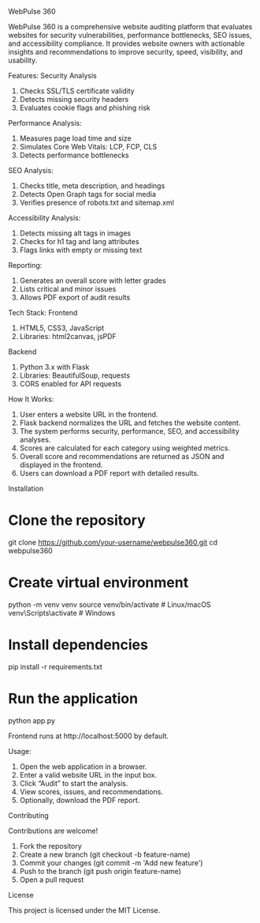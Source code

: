 WebPulse 360

WebPulse 360 is a comprehensive website auditing platform that evaluates websites for security vulnerabilities, performance bottlenecks, SEO issues, and accessibility compliance. It provides website owners with actionable insights and recommendations to improve security, speed, visibility, and usability.

Features:
Security Analysis
1. Checks SSL/TLS certificate validity
2. Detects missing security headers
3. Evaluates cookie flags and phishing risk

Performance Analysis:
1. Measures page load time and size
2. Simulates Core Web Vitals: LCP, FCP, CLS
3. Detects performance bottlenecks

SEO Analysis:
1. Checks title, meta description, and headings
2. Detects Open Graph tags for social media
3. Verifies presence of robots.txt and sitemap.xml

Accessibility Analysis:
1. Detects missing alt tags in images
2. Checks for h1 tag and lang attributes
3. Flags links with empty or missing text

Reporting:
1. Generates an overall score with letter grades
2. Lists critical and minor issues
3. Allows PDF export of audit results

Tech Stack:
Frontend
1. HTML5, CSS3, JavaScript
2. Libraries: html2canvas, jsPDF

Backend
1. Python 3.x with Flask
2. Libraries: BeautifulSoup, requests
3. CORS enabled for API requests

How It Works:
1. User enters a website URL in the frontend.
2. Flask backend normalizes the URL and fetches the website content.
3. The system performs security, performance, SEO, and accessibility analyses.
4. Scores are calculated for each category using weighted metrics.
5. Overall score and recommendations are returned as JSON and displayed in the frontend.
6. Users can download a PDF report with detailed results.

Installation
# Clone the repository
git clone https://github.com/your-username/webpulse360.git
cd webpulse360

# Create virtual environment
python -m venv venv
source venv/bin/activate   # Linux/macOS
venv\Scripts\activate      # Windows

# Install dependencies
pip install -r requirements.txt

# Run the application
python app.py


Frontend runs at http://localhost:5000 by default.

Usage:
1. Open the web application in a browser.
2. Enter a valid website URL in the input box.
3. Click “Audit” to start the analysis.
4. View scores, issues, and recommendations.
5. Optionally, download the PDF report.

Contributing

Contributions are welcome!

1. Fork the repository
2. Create a new branch (git checkout -b feature-name)
3. Commit your changes (git commit -m 'Add new feature')
4. Push to the branch (git push origin feature-name)
5. Open a pull request

License

This project is licensed under the MIT License.

